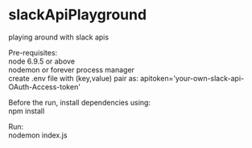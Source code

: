 # slackApiPlayground
playing around with slack apis

Pre-requisites:  
node 6.9.5 or above  
nodemon or forever process manager  
create .env file with (key,value) pair as: apitoken='your-own-slack-api-OAuth-Access-token'  

Before the run, install dependencies using:  
npm install  

Run:  
nodemon index.js  
